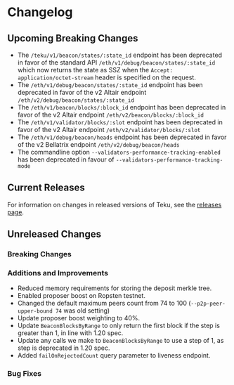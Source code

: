 

# Changelog

## Upcoming Breaking Changes
- The `/teku/v1/beacon/states/:state_id` endpoint has been deprecated in favor of the standard API `/eth/v1/debug/beacon/states/:state_id` which now returns the state as SSZ when the `Accept: application/octet-stream` header is specified on the request.
- The `/eth/v1/debug/beacon/states/:state_id` endpoint has been deprecated in favor of the v2 Altair endpoint `/eth/v2/debug/beacon/states/:state_id`
- The `/eth/v1/beacon/blocks/:block_id` endpoint has been deprecated in favor of the v2 Altair endpoint `/eth/v2/beacon/blocks/:block_id`
- The `/eth/v1/validator/blocks/:slot` endpoint has been deprecated in favor of the v2 Altair endpoint `/eth/v2/validator/blocks/:slot`
- The `/eth/v1/debug/beacon/heads` endpoint has been deprecated in favor of the v2 Bellatrix endpoint `/eth/v2/debug/beacon/heads`
- The commandline option `--validators-performance-tracking-enabled` has been deprecated in favour of `--validators-performance-tracking-mode`
 
## Current Releases
For information on changes in released versions of Teku, see the [releases page](https://github.com/ConsenSys/teku/releases).

## Unreleased Changes

### Breaking Changes

### Additions and Improvements
- Reduced memory requirements for storing the deposit merkle tree.
- Enabled proposer boost on Ropsten testnet.
- Changed the default maximum peers count from 74 to 100 (`--p2p-peer-upper-bound 74` was old setting)
- Update proposer boost weighting to 40%.
- Update `BeaconBlocksByRange` to only return the first block if the step is greater than 1, in line with 1.20 spec.
- Update any calls we make to `BeaconBlocksByRange` to use a step of 1, as step is deprecated in 1.20 spec.
- Added `failOnRejectedCount` query parameter to liveness endpoint.

### Bug Fixes

